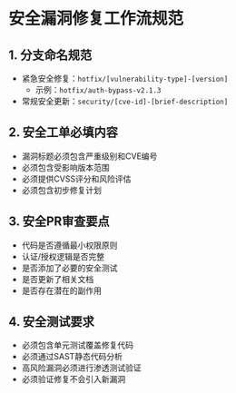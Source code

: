 # 安全漏洞修复工作流规范

## 1. 分支命名规范
- 紧急安全修复：`hotfix/[vulnerability-type]-[version]`
  - 示例：`hotfix/auth-bypass-v2.1.3`
- 常规安全更新：`security/[cve-id]-[brief-description]`

## 2. 安全工单必填内容
- 漏洞标题必须包含严重级别和CVE编号
- 必须包含受影响版本范围
- 必须提供CVSS评分和风险评估
- 必须包含初步修复计划

## 3. 安全PR审查要点
- 代码是否遵循最小权限原则
- 认证/授权逻辑是否完整
- 是否添加了必要的安全测试
- 是否更新了相关文档
- 是否存在潜在的副作用

## 4. 安全测试要求
- 必须包含单元测试覆盖修复代码
- 必须通过SAST静态代码分析
- 高风险漏洞必须进行渗透测试验证
- 必须验证修复不会引入新漏洞
